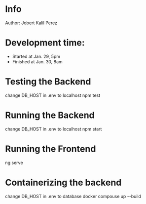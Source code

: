 # Info
Author: Jobert Kalil Perez
 
# Development time:
- Started at Jan. 29, 5pm
- Finished at Jan. 30, 8am

# Testing the Backend
change DB_HOST in .env to localhost
npm test

# Running the Backend
change DB_HOST in .env to localhost
npm start

# Running the Frontend
ng serve

# Containerizing the backend
change DB_HOST in .env to database
docker compouse up --build
